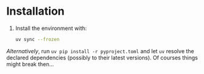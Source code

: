 # Installation

1. Install the environment with:

    ```sh
    uv sync --frozen
    ```

_Alternatively_, run `uv pip install -r pyproject.toml` and let `uv` resolve the declared dependencies (possibly to their latest versions). Of courses things might break then...
